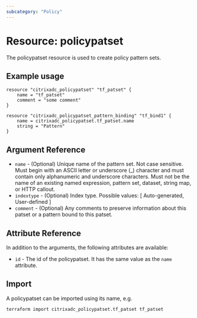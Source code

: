 ```yaml
---
subcategory: "Policy"
---
```


# Resource: policypatset

The policypatset resource is used to create policy pattern sets.


## Example usage

```hcl
resource "citrixadc_policypatset" "tf_patset" {
    name = "tf_patset"
    comment = "some comment"
}

resource "citrixadc_policypatset_pattern_binding" "tf_bind1" {
    name = citrixadc_policypatset.tf_patset.name
    string = "Pattern"
}
```


## Argument Reference

* `name` - (Optional) Unique name of the pattern set. Not case sensitive. Must begin with an ASCII letter or underscore (\_) character and must contain only alphanumeric and underscore characters. Must not be the name of an existing named expression, pattern set, dataset, string map, or HTTP callout.
* `indextype` - (Optional) Index type. Possible values: [ Auto-generated, User-defined ]
* `comment` - (Optional) Any comments to preserve information about this patset or a pattern bound to this patset.


## Attribute Reference

In addition to the arguments, the following attributes are available:

* `id` - The id of the policypatset. It has the same value as the `name` attribute.

## Import

A policypatset can be imported using its name, e.g.

```shell
terraform import citrixadc_policypatset.tf_patset tf_patset
```